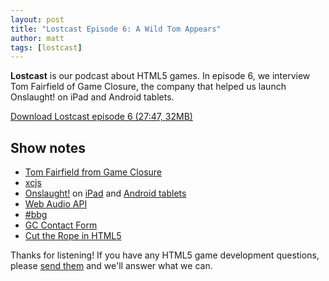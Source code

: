 ```yaml
---
layout: post
title: "Lostcast Episode 6: A Wild Tom Appears"
author: matt
tags: [lostcast]
---
```

**Lostcast** is our podcast about HTML5 games.
In episode 6, we interview Tom Fairfield of Game Closure, the company that helped us launch Onslaught! on iPad and Android tablets.

<a class="download-podcast" href="http://media.lostdecadegames.com/lostcast/lostcast_episode_6_a_wild_tom_appears.mp3">
	Download Lostcast episode 6 (27:47, 32MB)
</a>

## Show notes

* [Tom Fairfield from Game Closure][1]
* [xcjs][2]
* [Onslaught!][3] on [iPad][4] and [Android tablets][5]
* [Web Audio API][6]
* [#bbg][7]
* [GC Contact Form][8]
* [Cut the Rope in HTML5][9]

Thanks for listening! If you have any HTML5 game development questions, please [send them](mailto:hello@lostdecadegames.com) and we'll answer what we can.

[1]: http://www.crunchbase.com/person/tom-fairfield
[2]: http://www.getxc.org/
[3]: http://www.lostdecadegames.com/onslaught_arena/
[4]: http://itunes.apple.com/us/app/onslaught!/id441426241?mt=8
[5]: /onslaught/
[6]: https://dvcs.w3.org/hg/audio/raw-file/tip/webaudio/specification.html
[7]: http://hashbbg.com/
[8]: http://gameclosure.com/contact/
[9]: http://www.cuttherope.ie/
